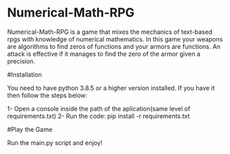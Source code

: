 # Numerical-Math-RPG

Numerical-Math-RPG is a game that mixes the mechanics of text-based rpgs with knowledge of numerical mathematics. In this game your weapons are algorithms to find zeros of functions and your armors are functions. An attack is effective if it manages to find the zero of the armor given a precision.

#Installation

You need to have python 3.8.5 or a higher version installed. If you have it then follow the steps below:

1- Open a console inside the path of the aplication(same level of requirements.txt)
2- Run the code: pip install -r requirements.txt

#Play the Game

Run the main.py script and enjoy!
